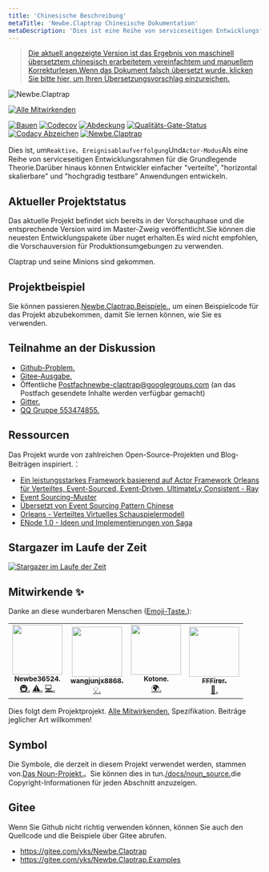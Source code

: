 ```yaml
---
title: 'Chinesische Beschreibung'
metaTitle: 'Newbe.Claptrap Chinesische Dokumentation'
metaDescription: 'Dies ist eine Reihe von serviceseitigen Entwicklungsframeworks, die auf "reaktiv", "Ereignisrückverfolgbarkeit" und "Akteursmodus" als Grundlegende Theorien basieren.Darüber hinaus können Entwickler einfacher "verteilte", "horizontal skalierbare" und "hochgradig testbare" Anwendungen entwickeln.'
---
```


> [Die aktuell angezeigte Version ist das Ergebnis von maschinell übersetztem chinesisch erarbeitetem vereinfachtem und manuellem Korrekturlesen.Wenn das Dokument falsch übersetzt wurde, klicken Sie bitte hier, um Ihren Übersetzungsvorschlag einzureichen.](https://crwd.in/newbeclaptrap)

![Newbe.Claptrap](https://www.newbe.pro/images/main_banner.png)

<!-- ALL-CONTRIBUTORS-BADGE:START - Do not remove or modify this section -->
[![Alle Mitwirkenden](https://img.shields.io/badge/all_contributors-4-orange.svg?style=flat-square)](#contributors-)
<!-- ALL-CONTRIBUTORS-BADGE:END -->

[![Bauen](https://github.com/newbe36524/Newbe.Claptrap/workflows/Claptrap/badge.svg)](https://github.com/newbe36524/Newbe.Claptrap/actions) [![Codecov](https://img.shields.io/codecov/c/github/newbe36524/Newbe.Claptrap)](https://codecov.io/gh/newbe36524/Newbe.Claptrap) [![Abdeckung](https://sonarcloud.io/api/project_badges/measure?project=newbe36524_Newbe.Claptrap&metric=coverage)](https://sonarcloud.io/dashboard?id=newbe36524_Newbe.Claptrap) [![Qualitäts-Gate-Status](https://sonarcloud.io/api/project_badges/measure?project=newbe36524_Newbe.Claptrap&metric=alert_status)](https://sonarcloud.io/dashboard?id=newbe36524_Newbe.Claptrap) [![Codacy Abzeichen](https://api.codacy.com/project/badge/Grade/1fd0e7443364414ca0003dab27f9f9b8)](https://www.codacy.com/manual/472158246/Newbe.Claptrap?utm_source=github.com&utm_medium=referral&utm_content=newbe36524/Newbe.Claptrap&utm_campaign=Badge_Grade) [![Newbe.Claptrap](https://img.shields.io/nuget/v/Newbe.Claptrap?label=Newbe.Claptrap%20nuget&logo=Newbe.Claptrap&style=flat-square)](https://www.nuget.org/packages/Newbe.Claptrap/)

Dies ist, um`Reaktive`、`Ereignisablaufverfolgung`Und`Actor-Modus`Als eine Reihe von serviceseitigen Entwicklungsrahmen für die Grundlegende Theorie.Darüber hinaus können Entwickler einfacher "verteilte", "horizontal skalierbare" und "hochgradig testbare" Anwendungen entwickeln.

## Aktueller Projektstatus

Das aktuelle Projekt befindet sich bereits in der Vorschauphase und die entsprechende Version wird im Master-Zweig veröffentlicht.Sie können die neuesten Entwicklungspakete über nuget erhalten.Es wird nicht empfohlen, die Vorschauversion für Produktionsumgebungen zu verwenden.

Claptrap und seine Minions sind gekommen.

## Projektbeispiel

Sie können passieren.[Newbe.Claptrap.Beispiele.](https://github.com/newbe36524/Newbe.Claptrap.Examples), um einen Beispielcode für das Projekt abzubekommen, damit Sie lernen können, wie Sie es verwenden.

## Teilnahme an der Diskussion

-  [Github-Problem.](https://github.com/newbe36524/Newbe.Claptrap/issues)
-  [Gitee-Ausgabe.](https://gitee.com/yks/Newbe.Claptrap/issues)
-  Öffentliche Postfachnewbe-claptrap@googlegroups.com (an das Postfach gesendete Inhalte werden verfügbar gemacht)
-  [Gitter.](https://gitter.im/newbe-claptrap/community?utm_source=badge&utm_medium=badge&utm_campaign=pr-badge)
-  [QQ Gruppe 553474855.](https://jq.qq.com/?_wv=1027&k=5uJGXf5)

## Ressourcen

Das Projekt wurde von zahlreichen Open-Source-Projekten und Blog-Beiträgen inspiriert.：

- [Ein leistungsstarkes Framework basierend auf Actor Framework Orleans für Verteiltes, Event-Sourced, Event-Driven, UltimateLy Consistent - Ray](https://github.com/RayTale/Ray)
- [Event Sourcing-Muster](https://docs.microsoft.com/en-us/previous-versions/msp-n-p/dn589792%28v%3dpandp.10%29)
- [Übersetzt von Event Sourcing Pattern Chinese](https://www.infoq.cn/article/event-sourcing)
- [Orleans - Verteiltes Virtuelles Schauspielermodell](https://github.com/dotnet/orleans)
- [ENode 1.0 - Ideen und Implementierungen von Saga](http://www.cnblogs.com/netfocus/p/3149156.html)

## Stargazer im Laufe der Zeit

[![Stargazer im Laufe der Zeit](https://starchart.cc/newbe36524/Newbe.Claptrap.svg)](https://starchart.cc/newbe36524/Newbe.Claptrap)

## Mitwirkende ✨

Danke an diese wunderbaren Menschen ([Emoji-Taste.](https://allcontributors.org/docs/en/emoji-key)):

<!-- ALL-CONTRIBUTORS-LIST:START - Do not remove or modify this section -->
<!-- prettier-ignore-start -->
<!-- markdownlint-disable -->
<table>
  <tr>
    <td align="center"><a href="https://www.newbe.pro"><img src="https://avatars1.githubusercontent.com/u/7685462?v=4" width="100px;" alt=""/><br /><sub><b>Newbe36524.</b></sub></a><br /><a href="#infra-newbe36524" title="Infrastructure (Hosting, Build-Tools, etc)">🚇.</a> <a href="https://github.com/newbe36524/Newbe.Claptrap/commits?author=newbe36524" title="Tests">⚠️.</a> <a href="https://github.com/newbe36524/Newbe.Claptrap/commits?author=newbe36524" title="Code">💻.</a></td>
    <td align="center"><a href="https://github.com/wangjunjx8868"><img src="https://avatars3.githubusercontent.com/u/5389565?v=4" width="100px;" alt=""/><br /><sub><b>wangjunjx8868.</b></sub></a><br /><a href="#example-wangjunjx8868" title="Examples">💡.</a></td>
    <td align="center"><a href="https://github.com/kotoneme"><img src="https://avatars3.githubusercontent.com/u/43395111?v=4" width="100px;" alt=""/><br /><sub><b>Kotone.</b></sub></a><br /><a href="#translation-kotoneme" title="Translation">🌍.</a></td>
    <td align="center"><a href="https://github.com/FFFirer"><img src="https://avatars2.githubusercontent.com/u/22254170?v=4" width="100px;" alt=""/><br /><sub><b>FFFirer.</b></sub></a><br /><a href="https://github.com/newbe36524/Newbe.Claptrap/issues?q=author%3AFFFirer" title="Bug reports">🐛.</a></td>
  </tr>
</table>

<!-- markdownlint-enable -->
<!-- prettier-ignore-end -->
<!-- ALL-CONTRIBUTORS-LIST:END -->

Dies folgt dem Projektprojekt. [Alle Mitwirkenden.](https://github.com/all-contributors/all-contributors) Spezifikation. Beiträge jeglicher Art willkommen!

## Symbol

Die Symbole, die derzeit in diesem Projekt verwendet werden, stammen von.[Das Noun-Projekt.](https://thenounproject.com/)。Sie können dies in tun.[/docs/noun_source.](https://github.com/newbe36524/Newbe.Claptrap/tree/master/docs/noun_source)die Copyright-Informationen für jeden Abschnitt anzuzeigen.

## Gitee

Wenn Sie Github nicht richtig verwenden können, können Sie auch den Quellcode und die Beispiele über Gitee abrufen.

- <https://gitee.com/yks/Newbe.Claptrap>
- <https://gitee.com/yks/Newbe.Claptrap.Examples>
